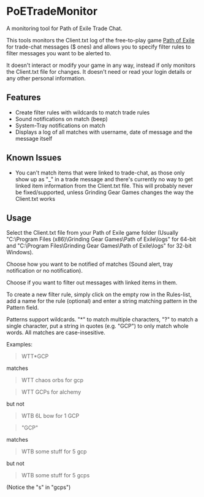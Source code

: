PoETradeMonitor
===============

A monitoring tool for Path of Exile Trade Chat.

This tools monitors the Client.txt log of the free-to-play game [Path of Exile](http://www.pathofexile.com) for trade-chat messages ($ ones) and allows you to specify filter rules to filter messages you want to be alerted to.

It doesn't interact or modify your game in any way, instead if only monitors the Client.txt file for changes. It doesn't need or read your login details or any other personal information.

Features
--------
- Create filter rules with wildcards to match trade rules
- Sound notifications on match (beep)
- System-Tray notifications on match
- Displays a log of all matches with username, date of message and the message itself

Known Issues
------------
- You can't match items that were linked to trade-chat, as those only show up as "_" in a trade message and there's currently no way to get linked item information from the Client.txt file. This will probably never be fixed/supported, unless Grinding Gear Games changes the way the Client.txt works

Usage
-----
Select the Client.txt file from your Path of Exile game folder (Usually "C:\Program Files (x86)\Grinding Gear Games\Path of Exile\logs" for 64-bit and "C:\Program Files\Grinding Gear Games\Path of Exile\logs" for 32-bit Windows).

Choose how you want to be notified of matches (Sound alert, tray notification or no notification).

Choose if you want to filter out messages with linked items in them.

To create a new filter rule, simply click on the empty row in the Rules-list, add a name for the rule (optional) and enter a string matching pattern in the Pattern field.

Patterns support wildcards. "*" to match multiple characters, "?" to match a single character, put a string in quotes (e.g. "GCP") to only match whole words. All matches are case-insesitive.

Examples:

> WTT*GCP

matches

> WTT chaos orbs for gcp

> WTT GCPs for alchemy

but not

>WTB 6L bow for 1 GCP
 
 
 
>"GCP"

matches

>WTB some stuff for 5 gcp

but not

>WTB some stuff for 5 gcps

(Notice the "s" in "gcps")